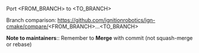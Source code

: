 Port <FROM_BRANCH> to <TO_BRANCH>

Branch comparison: https://github.com/ignitionrobotics/ign-cmake/compare/<FROM_BRANCH>...<TO_BRANCH>

**Note to maintainers**:: Remember to **Merge** with commit (not squash-merge
or rebase)
